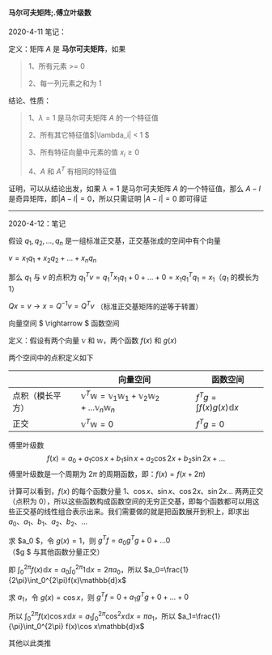 #### 马尔可夫矩阵;.傅立叶级数



2020-4-11 笔记：

定义：矩阵 $A$ 是 **马尔可夫矩阵**，如果

> 1、所有元素 >= 0
>
> 2、每一列元素之和为 1



结论、性质：

>1、$\lambda=1$ 是马尔可夫矩阵 $A$ 的一个特征值
>
>2、所有其它特征值$|\lambda_i| < 1 $
>
>3、所有特征向量中元素的值 $x_i\geq 0$
>
>4、$A$ 和 $A^T$ 有相同的特征值



证明，可以从结论出发，如果 $\lambda =1$ 是马尔可夫矩阵 $A$ 的一个特征值，那么 $A-I$ 是奇异矩阵，即$|A-I|=0$，所以只需证明 $|A-I|=0$ 即可得证



---

2020-4-12：笔记

假设 $q_1,q_2,...,q_n$ 是一组标准正交基，正交基张成的空间中有个向量 

$v = x_1q_1+x_2q_2+...+x_nq_n$

那么 $q_1$ 与 $v$ 的点积为 $q_1^Tv=q_1^Tx_1q_1+0+...+0 =x_1q_1^Tq_1=x_1$（$q_1$ 的模长为 $1$）

$Qx=v \rightarrow x=Q^{-1}v=Q^Tv$ （标准正交基矩阵的逆等于转置）



向量空间 $ \rightarrow $ 函数空间

定义：假设有两个向量 $\mathbb{v}$ 和 $\mathbb{w}$，两个函数 $f(x)$ 和 $g(x)$

两个空间中的点积定义如下

|                  | 向量空间                                                     | 函数空间                        |
| ---------------- | ------------------------------------------------------------ | ------------------------------- |
| 点积（模长平方） | $\mathbb{v}^T\mathbb{w}=\mathbb{v}_1\mathbb{w}_1+\mathbb{v}_2\mathbb{w}_2+...\mathbb{v}_n\mathbb{w}_n$ | $f^Tg=\int f(x)g(x)\mathbb{d}x$ |
| 正交             | $\mathbb{v}^T\mathbb{w}=0$                                   | $f^Tg=0$                        |



傅里叶级数
$$
f(x)=a_0+a_1\cos x+b_1\sin x+a_2\cos 2x+b_2\sin2x + ...
$$
傅里叶级数是一个周期为 $2\pi$ 的周期函数，即：$f(x)=f(x+2\pi)$

计算可以看到，$f(x)$ 的每个函数分量 $1、\cos x、\sin x、\cos 2x、\sin 2x...$ 两两正交（点积为 0），所以这些函数构成函数空间的无穷正交基，即每个函数都可以用这些正交基的线性组合表示出来。我们需要做的就是把函数展开到积上，即求出 $a_0、a_1、b_1、a_2、b_2、...$

求 $a_0 $，令 $g(x)=1$，则 $g^Tf=a_0g^Tg+0+...0$（$g $ 与其他函数分量正交）

即 $\int_0^{2\pi} f(x)\mathbb{d}x=a_0\int_0^{2\pi} 1\mathbb{d}x=2\pi a_0$，所以 $a_0=\frac{1}{2\pi}\int_0^{2\pi}f(x)\mathbb{d}x$



求 $a_1$，令 $g(x)=\cos x$，则 $g^Tf=0+a_1g^Tg+0+...+0$

所以 $\int_0^{2\pi} f(x)\cos x\mathbb{d}x=a_1\int_0^{2\pi} \cos^2x\mathbb{d}x=\pi a_1$，所以  $a_1=\frac{1}{\pi}\int_0^{2\pi} f(x)\cos x\mathbb{d}x$

 其他以此类推